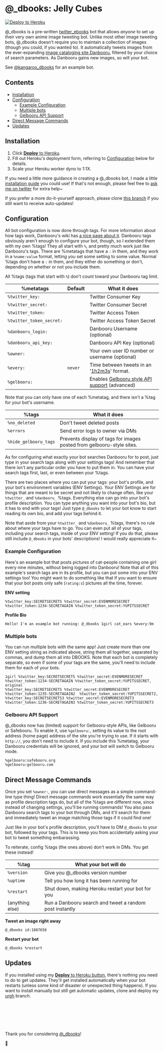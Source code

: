 # @_dbooks: Jelly Cubes

[![Deploy to Heroku](https://www.herokucdn.com/deploy/button.svg)][heroku_deploy]

@_dbooks is a pre-written [twitter_ebooks](https://github.com/mispy/twitter_ebooks) bot that allows *anyone* to set up their very own anime image tweeting bot. Unlike most other image tweeting bots, @_dbooks doesn't require you to maintain a collection of images (though you could, if you wanted to). It automatically tweets images from the ever-expanding [image cataloging site Danbooru](http://danbooru.donmai.us/posts?tags=rating%3As), filtered by your choice of search parameters. As Danbooru gains new images, so will your bot.

See [@kangaroo_dbooks](https://twitter.com/kangaroo_dbooks) for an example bot.

## Contents

<!-- MarkdownTOC -->

- [Installation](#installation)
- [Configuration](#configuration)
  - [Example Configuration](#example-configuration)
  - [Multiple bots](#multiple-bots)
  - [Gelbooru API Support](#gelbooru-api-support)
- [Direct Message Commands](#direct-message-commands)
- [Updates](#updates)

<!-- /MarkdownTOC -->

## Installation

1. Click [**Deploy** to Heroku][heroku_deploy].
2. Fill out Heroku's deployment form, referring to [Configuration](#configuration) below for details.
3. Scale your Heroku worker dyno to 1:1X.

If you need a little more guidance in creating a @_dbooks bot, I made a little [installation guide](https://github.com/Stawberri/twitter_dbooks/wiki/Installation-Guide) you could use! If that's not enough, please feel free to [ask me on twitter](http://twitter.com/stawbewwi) for extra help~

If you prefer a more do-it-yourself approach, please clone [this branch][urgh_branch] if you still want to receive auto-updates!

## Configuration

All bot configuration is now done through tags. For more information about how tags work, Danbooru's wiki has [a nice page about it](http://danbooru.donmai.us/wiki_pages/43049). Danbooru tags obviously aren't enough to configure your bot, though, so I extended them with my own %tags! They all start with `%`, and pretty much work just like Danbooru's tags. There are %metatags that have a `:` in them, and they work in a `%name:value` format, letting you set some setting to some value. Normal %tags don't have a `:` in them, and they either do something or don't, depending on whether or not you include them.

All %tags (tags that start with `%`) don't count toward your Danbooru tag limit.

%metatags                 | Default | What it does
--------------------------|---------|---------------
`%twitter_key:`           |         | Twitter Consumer Key
`%twitter_secret:`        |         | Twitter Consumer Secret
`%twitter_token:`         |         | Twitter Access Token
`%twitter_token_secret:`  |         | Twitter Access Token Secret
`%danbooru_login:`        |         | Danbooru Username (optional)
`%danbooru_api_key:`      |         | Danbooru API Key (optional)
`%owner:`                 |         | Your own user ID number or username (optional)
`%every:`                 | `never` | Time between tweets in an '[1h2m3s][rufs]' format.
`%gelbooru:`              |         | Enables [Gelbooru style API support][gelbs] (advanced)

Note that you can only have one of each %metatag, and there isn't a %tag for your bot's username.

%tags                     | What it does
--------------------------|--------------
`%no_deleted`             | Don't tweet deleted posts
`%errors`                 | Send error logs to owner via DMs
`%hide_gelbooru_tags`     | Prevents display of tags for images posted from gelbooru-style sites.

[rufs]: https://github.com/jmettraux/rufus-scheduler#rufus-scheduler
[gelbs]: #gelbooru-api-support

As for configuring what exactly your bot searches Danbooru for to post, just type in your search tags along with your settings tags! And remember that there isn't any particular order you have to put them in. You can have your search tags first, last, or even between your %tags.

There are two places where you can put your tags: your bot's profile, and your bot's environment variables (ENV Settings). Your ENV Settings are for things that are meant to be secret and not likely to change often, like your `%twitter_` and `%danbooru_` %tags. Everything else can go into your bot's profile description. You can type anything you want into your bot's bio, but it has to end with your tags! Just type `@_dbooks` to let your bot know to start reading its own bio, and add your tags behind it.

Note that aside from your `%twitter_` and `%danbooru_` %tags, there's no rule about where your tags have to go. You can even put all of your tags, including your search tags, inside of your ENV setting! If you do that, please still include `@_dbooks` in your bots' descriptions! I would really appreciate it~

### Example Configuration

Here's an example bot that posts pictures of cat-people containing one girl every nine minutes, without being logged into Danbooru! Note that all of this example's search tags are in its profile, but you can put some into your ENV settings too! You might want to do something like that if you want to ensure that your bot posts only safe (`rating:s`) pictures all the time, forever.

**ENV setting**
```
%twitter_key:SECRETSECRETS %twitter_secret:EVENMORESECRET
%twitter_token:1234-SECRETAGAIN %twitter_token_secret:YUPITSSECRET
```

**Profile Bio**
```
Hello! I'm an example bot running: @_dbooks 1girl cat_ears %every:9m
```

### Multiple bots

You can run multiple bots with the same app! Just create more than one ENV setting string as indicated above, string them all together, separated by commas, and dump them all into DBOOKS. Note that each bot is completely separate, so even if some of your tags are the same, you'll need to include them for each of your bots.

```
1girl %twitter_key:SECRETSECRETS %twitter_secret:EVENMORESECRET
%twitter_token:1234-SECRETAGAIN %twitter_token_secret:YUPITSSECRET, original
%twitter_key:SECRETSECRETS %twitter_secret:EVENMORESECRET
%twitter_token:1235-SECRETAGAIN2  %twitter_token_secret:YUPITSSECRET2,
%twitter_key:SECRETSECRETS3 %twitter_secret:EVENMORESECRET3
%twitter_token:1236-SECRETAGAIN3 %twitter_token_secret:YUPITSSECRET3
```

### Gelbooru API Support

@_dbooks now has (limited) support for Gelbooru-style APIs, like Gelbooru or Safebooru. To enable it, use `%gelbooru:`, setting its value to the root address (home page) address of the site you're trying to use. If it starts with `http://`, you don't need to include it. If you include this %metatag, your Danbooru credentials will be ignored, and your bot will switch to Gelbooru mode.

```
%gelbooru:safebooru.org
%gelbooru:gelbooru.com
```

## Direct Message Commands

Once you set `%owner:`, you can use direct messages as a simple command-line type thing! Direct message commands work essentially the same way as profile description tags do, but all of the %tags are different now, since instead of changing settings, you'll be running commands! You also pass Danbooru search tags to your bot through DMs, and it'll search for them and immediately tweet an image matching those tags if it could find one!

Just like in your bot's profile description, you'll have to DM `@_dbooks` to your bot, followed by your tags. This is to keep you from accidentally asking your bot to tweet something embarassing.

To reiterate, config %tags (the ones above) don't work in DMs. You get these instead!

%tag                      | What your bot will do
--------------------------|-----------------------
`%version`                | Give you @_dbooks version number
`%uptime`                 | Tell you how long it has been running for
`%restart`                | Shut down, making Heroku restart your bot for you
(anything else)           | Run a Danbooru search and tweet a random post instantly

**Tweet an image right away**
```
@_dbooks id:1887658
```

**Restart your bot**
```
@_dbooks %restart
```

## Updates

If you installed using my [**Deploy** to Heroku button][heroku_deploy], there's nothing you need to do to get updates. They'll get installed automatically when your bot restarts (unless some kind of disaster or unexpected thing happens). If you want to install manually but still get automatic updates, clone and deploy my [urgh][urgh_branch] branch.

&nbsp;

&nbsp;

&nbsp;

Thank you for considering [@_dbooks](https://twitter.com/_dbooks)!

:strawberry:

[heroku_deploy]: https://heroku.com/deploy?template=https%3A%2F%2Fgithub.com%2FStawberri%2Ftwitter_dbooks%2Ftree%2Furgh
[urgh_branch]: https://github.com/Stawberri/twitter_dbooks/tree/urgh
